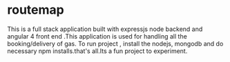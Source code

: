 # routemap


This is a full stack application built with expressjs node backend and angular 4 front end .This application is used for handling all the booking/delivery of gas.
To run project , install the nodejs, mongodb and do necessary npm installs.that's all.Its a fun project to experiment.
